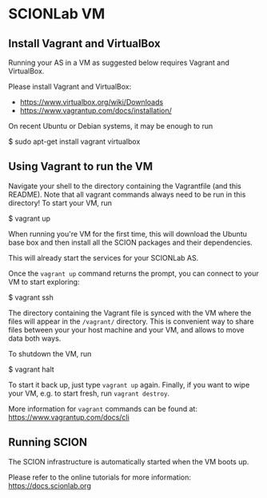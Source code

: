 # SCIONLab VM

## Install Vagrant and VirtualBox

Running your AS in a VM as suggested below requires Vagrant and VirtualBox.

Please install Vagrant and VirtualBox:
  - https://www.virtualbox.org/wiki/Downloads
  - https://www.vagrantup.com/docs/installation/

On recent Ubuntu or Debian systems, it may be enough to run

  $ sudo apt-get install vagrant virtualbox


## Using Vagrant to run the VM

Navigate your shell to the directory containing the Vagrantfile (and this README).
Note that all vagrant commands always need to be run in this directory!
To start your VM, run

  $ vagrant up

When running you're VM for the first time, this will download the Ubuntu base box
and then install all the SCION packages and their dependencies.

This will already start the services for your SCIONLab AS.

Once the `vagrant up` command returns the prompt, you can connect to your VM to
start exploring:

  $ vagrant ssh

The directory containing the Vagrant file is synced with the VM where the files
will appear in the `/vagrant/` directory.
This is convenient way to share files between your your host machine and your
VM, and allows to move data both ways.

To shutdown the VM, run

  $ vagrant halt

To start it back up, just type `vagrant up` again. Finally, if you want to wipe
your VM, e.g. to start fresh, run `vagrant destroy`.

More information for `vagrant` commands can be found at:
https://www.vagrantup.com/docs/cli


## Running SCION

The SCION infrastructure is automatically started when the VM boots up.

Please refer to the online tutorials for more information:
https://docs.scionlab.org
